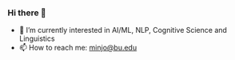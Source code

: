 ### Hi there 👋

- 🔭 I’m currently interested in AI/ML, NLP, Cognitive Science and Linguistics
- 📫 How to reach me: minjo@bu.edu
